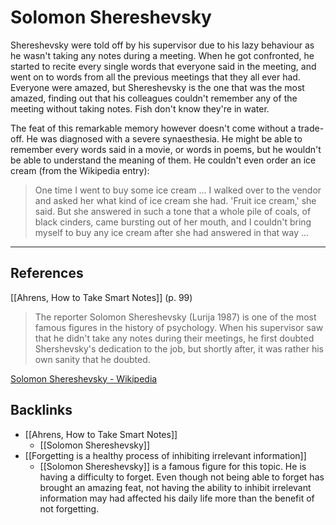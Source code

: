 # Solomon Shereshevsky
Shereshevsky were told off by his supervisor due to his lazy behaviour as he wasn't taking any notes during a meeting. When he got confronted, he started to recite every single words that everyone said in the meeting, and went on to words from all the previous meetings that they all ever had. Everyone were amazed, but Shereshevsky is the one that was the most amazed, finding out that his colleagues couldn't remember any of the meeting without taking notes. Fish don't know they're in water.

The feat of this remarkable memory however doesn't come without a trade-off. He was diagnosed with a severe synaesthesia. He might be able to remember every words said in a movie, or words in poems, but he wouldn't be able to understand the meaning of them. He couldn't even order an ice cream (from the Wikipedia entry):
> One time I went to buy some ice cream ... I walked over to the vendor and asked her what kind of ice cream she had. 'Fruit ice cream,' she said. But she answered in such a tone that a whole pile of coals, of black cinders, came bursting out of her mouth, and I couldn't bring myself to buy any ice cream after she had answered in that way ...

---
## References
[[Ahrens, How to Take Smart Notes]] (p. 99)
> The reporter Solomon Shereshevsky (Lurija 1987) is one of the most famous figures in the history of psychology. When his supervisor saw that he didn't take any notes during their meetings, he first doubted Shershevsky's dedication to the job, but shortly after, it was rather his own sanity that he doubted.

[Solomon Shereshevsky - Wikipedia](https://en.wikipedia.org/wiki/Solomon_Shereshevsky)

## Backlinks
* [[Ahrens, How to Take Smart Notes]]
	* [[Solomon Shereshevsky]]
* [[Forgetting is a healthy process of inhibiting irrelevant information]]
	* [[Solomon Shereshevsky]] is a famous figure for this topic. He is having a difficulty to forget. Even though not being able to forget has brought an amazing feat, not having the ability to inhibit irrelevant information may had affected his daily life more than the benefit of not forgetting.

<!-- #evergreen #memory -->

<!-- {BearID:917BBA8E-843F-466A-A90A-57560F32D75D-71920-00020D6CD6074F92} -->
